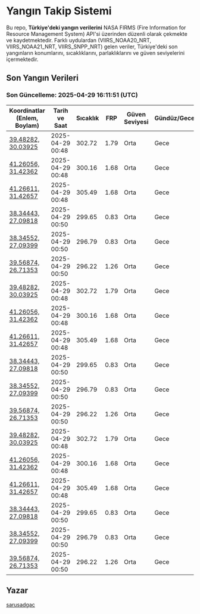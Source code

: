 # Yangın Takip Sistemi

Bu repo, **Türkiye'deki yangın verilerini** NASA FIRMS (Fire Information for Resource Management System) API'si üzerinden düzenli olarak çekmekte ve kaydetmektedir. Farklı uydulardan (VIIRS_NOAA20_NRT, VIIRS_NOAA21_NRT, VIIRS_SNPP_NRT) gelen veriler, Türkiye'deki son yangınların konumlarını, sıcaklıklarını, parlaklıklarını ve güven seviyelerini içermektedir.

## Son Yangın Verileri
### Son Güncelleme: 2025-04-29 16:11:51 (UTC)

| Koordinatlar (Enlem, Boylam) | Tarih ve Saat | Sıcaklık | FRP | Güven Seviyesi | Gündüz/Gece |
|-----------------------------|----------------|----------|-----|----------------|-------------|
| [39.48282, 30.03925](https://www.google.com/maps?q=39.48282,30.03925) | 2025-04-29 00:48 | 302.72 | 1.79 | Orta | Gece |
| [41.26056, 31.42362](https://www.google.com/maps?q=41.26056,31.42362) | 2025-04-29 00:48 | 300.16 | 1.68 | Orta | Gece |
| [41.26611, 31.42657](https://www.google.com/maps?q=41.26611,31.42657) | 2025-04-29 00:48 | 305.49 | 1.68 | Orta | Gece |
| [38.34443, 27.09818](https://www.google.com/maps?q=38.34443,27.09818) | 2025-04-29 00:50 | 299.65 | 0.83 | Orta | Gece |
| [38.34552, 27.09399](https://www.google.com/maps?q=38.34552,27.09399) | 2025-04-29 00:50 | 296.79 | 0.83 | Orta | Gece |
| [39.56874, 26.71353](https://www.google.com/maps?q=39.56874,26.71353) | 2025-04-29 00:50 | 296.22 | 1.26 | Orta | Gece |
| [39.48282, 30.03925](https://www.google.com/maps?q=39.48282,30.03925) | 2025-04-29 00:48 | 302.72 | 1.79 | Orta | Gece |
| [41.26056, 31.42362](https://www.google.com/maps?q=41.26056,31.42362) | 2025-04-29 00:48 | 300.16 | 1.68 | Orta | Gece |
| [41.26611, 31.42657](https://www.google.com/maps?q=41.26611,31.42657) | 2025-04-29 00:48 | 305.49 | 1.68 | Orta | Gece |
| [38.34443, 27.09818](https://www.google.com/maps?q=38.34443,27.09818) | 2025-04-29 00:50 | 299.65 | 0.83 | Orta | Gece |
| [38.34552, 27.09399](https://www.google.com/maps?q=38.34552,27.09399) | 2025-04-29 00:50 | 296.79 | 0.83 | Orta | Gece |
| [39.56874, 26.71353](https://www.google.com/maps?q=39.56874,26.71353) | 2025-04-29 00:50 | 296.22 | 1.26 | Orta | Gece |
| [39.48282, 30.03925](https://www.google.com/maps?q=39.48282,30.03925) | 2025-04-29 00:48 | 302.72 | 1.79 | Orta | Gece |
| [41.26056, 31.42362](https://www.google.com/maps?q=41.26056,31.42362) | 2025-04-29 00:48 | 300.16 | 1.68 | Orta | Gece |
| [41.26611, 31.42657](https://www.google.com/maps?q=41.26611,31.42657) | 2025-04-29 00:48 | 305.49 | 1.68 | Orta | Gece |
| [38.34443, 27.09818](https://www.google.com/maps?q=38.34443,27.09818) | 2025-04-29 00:50 | 299.65 | 0.83 | Orta | Gece |
| [38.34552, 27.09399](https://www.google.com/maps?q=38.34552,27.09399) | 2025-04-29 00:50 | 296.79 | 0.83 | Orta | Gece |
| [39.56874, 26.71353](https://www.google.com/maps?q=39.56874,26.71353) | 2025-04-29 00:50 | 296.22 | 1.26 | Orta | Gece |

## Yazar

[sarusadgac](https://x.com/sarusadgac)

